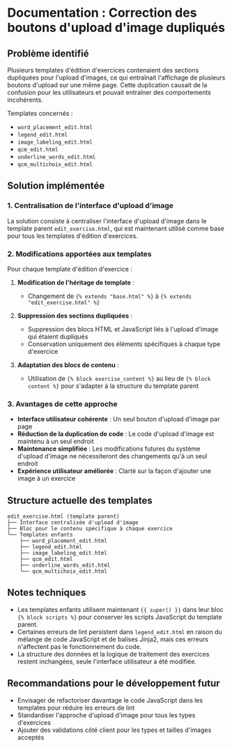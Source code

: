 # Documentation : Correction des boutons d'upload d'image dupliqués

## Problème identifié

Plusieurs templates d'édition d'exercices contenaient des sections dupliquées pour l'upload d'images, ce qui entraînait l'affichage de plusieurs boutons d'upload sur une même page. Cette duplication causait de la confusion pour les utilisateurs et pouvait entraîner des comportements incohérents.

Templates concernés :
- `word_placement_edit.html`
- `legend_edit.html`
- `image_labeling_edit.html`
- `qcm_edit.html`
- `underline_words_edit.html`
- `qcm_multichoix_edit.html`

## Solution implémentée

### 1. Centralisation de l'interface d'upload d'image

La solution consiste à centraliser l'interface d'upload d'image dans le template parent `edit_exercise.html`, qui est maintenant utilisé comme base pour tous les templates d'édition d'exercices.

### 2. Modifications apportées aux templates

Pour chaque template d'édition d'exercice :

1. **Modification de l'héritage de template** :
   - Changement de `{% extends "base.html" %}` à `{% extends "edit_exercise.html" %}`

2. **Suppression des sections dupliquées** :
   - Suppression des blocs HTML et JavaScript liés à l'upload d'image qui étaient dupliqués
   - Conservation uniquement des éléments spécifiques à chaque type d'exercice

3. **Adaptation des blocs de contenu** :
   - Utilisation de `{% block exercise_content %}` au lieu de `{% block content %}` pour s'adapter à la structure du template parent

### 3. Avantages de cette approche

- **Interface utilisateur cohérente** : Un seul bouton d'upload d'image par page
- **Réduction de la duplication de code** : Le code d'upload d'image est maintenu à un seul endroit
- **Maintenance simplifiée** : Les modifications futures du système d'upload d'image ne nécessiteront des changements qu'à un seul endroit
- **Expérience utilisateur améliorée** : Clarté sur la façon d'ajouter une image à un exercice

## Structure actuelle des templates

```
edit_exercise.html (template parent)
├── Interface centralisée d'upload d'image
├── Bloc pour le contenu spécifique à chaque exercice
└── Templates enfants
    ├── word_placement_edit.html
    ├── legend_edit.html
    ├── image_labeling_edit.html
    ├── qcm_edit.html
    ├── underline_words_edit.html
    └── qcm_multichoix_edit.html
```

## Notes techniques

- Les templates enfants utilisent maintenant `{{ super() }}` dans leur bloc `{% block scripts %}` pour conserver les scripts JavaScript du template parent.
- Certaines erreurs de lint persistent dans `legend_edit.html` en raison du mélange de code JavaScript et de balises Jinja2, mais ces erreurs n'affectent pas le fonctionnement du code.
- La structure des données et la logique de traitement des exercices restent inchangées, seule l'interface utilisateur a été modifiée.

## Recommandations pour le développement futur

- Envisager de refactoriser davantage le code JavaScript dans les templates pour réduire les erreurs de lint
- Standardiser l'approche d'upload d'image pour tous les types d'exercices
- Ajouter des validations côté client pour les types et tailles d'images acceptés
